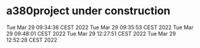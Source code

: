 # a380project under construction
Tue Mar 29 09:34:36 CEST 2022
Tue Mar 29 09:35:53 CEST 2022
Tue Mar 29 09:48:01 CEST 2022
Tue Mar 29 12:27:51 CEST 2022
Tue Mar 29 12:52:28 CEST 2022
